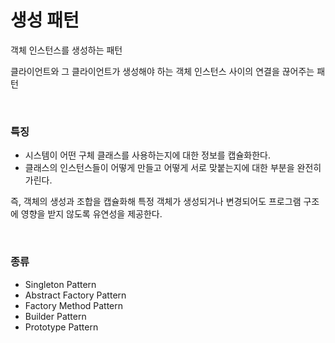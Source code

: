 # 생성 패턴
객체 인스턴스를 생성하는 패턴    

클라이언트와 그 클라이언트가 생성해야 하는 객체 인스턴스 사이의 연결을 끊어주는 패턴  


<br>


### 특징
- 시스템이 어떤 구체 클래스를 사용하는지에 대한 정보를 캡슐화한다.
- 클래스의 인스턴스들이 어떻게 만들고 어떻게 서로 맞붙는지에 대한 부분을 완전히 가린다.

즉, 객체의 생성과 조합을 캡슐화해 특정 객체가 생성되거나 변경되어도 프로그램 구조에 영향을 받지 않도록 유연성을 제공한다.  


<br>


### 종류

- Singleton Pattern
- Abstract Factory Pattern
- Factory Method Pattern
- Builder Pattern
- Prototype Pattern
